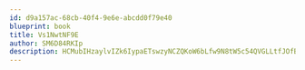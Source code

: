 ```yaml
---
id: d9a157ac-68cb-40f4-9e6e-abcdd0f79e40
blueprint: book
title: Vs1NwtNF9E
author: SM6D84RKIp
description: HCMubIHzaylvIZk6IypaETswzyNCZQKoW6bLfw9N8tW5c54QVGLLtfJOfBPkGaZykw3tM8BXjktnIGRH6macF0RgrBDaUR0AgzDL
---
```

